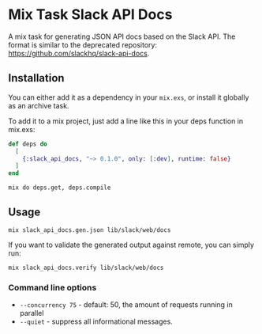 # Mix Task Slack API Docs

A mix task for generating JSON API docs based on the Slack API.
The format is similar to the deprecated repository: https://github.com/slackhq/slack-api-docs.

## Installation

You can either add it as a dependency in your `mix.exs`, or install it globally as an archive task.

To add it to a mix project, just add a line like this in your deps function in mix.exs:

```elixir
def deps do
  [
    {:slack_api_docs, "~> 0.1.0", only: [:dev], runtime: false}
  ]
end
```

```console
mix do deps.get, deps.compile
```

## Usage

```console
mix slack_api_docs.gen.json lib/slack/web/docs
```

If you want to validate the generated output against remote, you can simply run:

```console
mix slack_api_docs.verify lib/slack/web/docs
```

### Command line options

- `--concurrency 75` - default: 50, the amount of requests running in parallel
- `--quiet` - suppress all informational messages.
